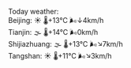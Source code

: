 Today weather:  
Beijing: ☀️ 🌡️+13°C 🌬️↓4km/h  
Tianjin: 🌫  🌡️+14°C 🌬️0km/h  
Shijiazhuang: 🌫  🌡️+13°C 🌬️↘7km/h  
Tangshan: ☀️ 🌡️+11°C 🌬️↘3km/h  

